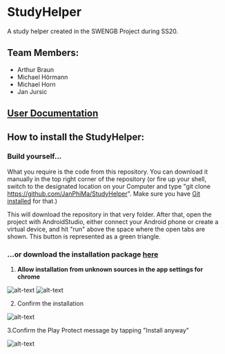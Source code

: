 # StudyHelper
A study helper created in the SWENGB Project during SS20.

## Team Members:
* Arthur Braun
* Michael Hörmann
* Michael Horn
* Jan Jursic

 ## [User Documentation]( https://kyot.me/isw2hyv7v7tr.pdf)
 
  
 ## How to install the StudyHelper:
 
 ### Build yourself...
 
 What you require is the code from this repository. You can download it manually in the top right corner of the repository (or fire up your shell,
 switch to the designated location on your Computer and type "git clone https://github.com/JanPhiMa/StudyHelper". Make sure you have [Git installed](https://git-scm.com/book/en/v2/Getting-Started-Installing-Git) for that.) 
 
 This will download the repository in that very folder. After that, open the project with AndroidStudio, either connect your Android phone or create a virtual device, and hit "run" above the space where the open tabs are shown. 
 This button is represented as a green triangle.
 
 ### ...or download the installation package [here](https://drive.google.com/file/d/1NpOOsp_ddpzA7P7wX6mvBQavO29Brk_l/view?usp=sharing)
 
1. **Allow installation from unknown sources in the app settings for chrome**

![alt-text](https://i.imgur.com/ijfoqLT.png)
![alt-text](https://i.imgur.com/dh4EcaI.png)

2. Confirm the installation

![alt-text](https://i.imgur.com/cpKHi8W.png)

3.Confirm the Play Protect message by tapping "Install anyway"

![alt-text](https://i.imgur.com/1D1onHF.png)
